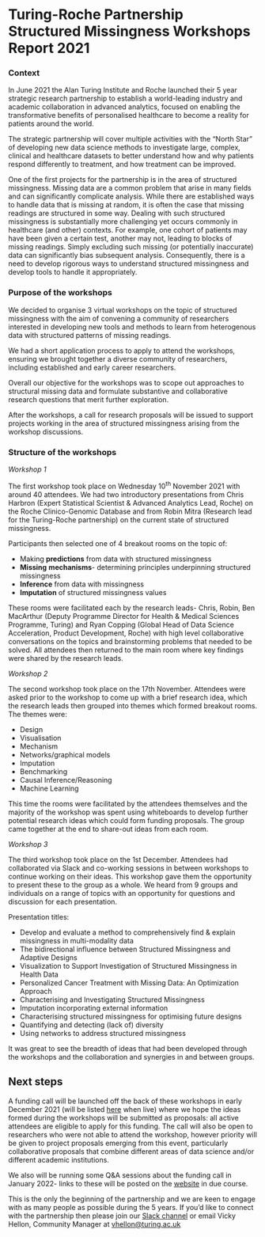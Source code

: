 # Turing-Roche Partnership Structured Missingness Workshops Report 2021

### Context

In June 2021 the Alan Turing Institute and Roche launched their 5 year strategic research partnership to establish a world-leading industry and academic collaboration in advanced analytics, focused on enabling the transformative benefits of personalised healthcare to become a reality for patients around the world. 

The strategic partnership will cover multiple activities with the “North Star” of developing new data science methods to investigate large, complex, clinical and healthcare datasets to better understand how and why patients respond differently to treatment, and how treatment can be improved. 

One of the first projects for the partnership is in the area of structured missingness. Missing data are a common problem that arise in many fields and can significantly complicate analysis. While there are established ways to handle data that is missing at random, it is often the case that missing readings are structured in some way. Dealing with such structured missingness is substantially more challenging yet occurs commonly in healthcare (and other) contexts. For example, one cohort of patients may have been given a certain test, another may not, leading to blocks of missing readings. Simply excluding such missing (or potentially inaccurate) data can significantly bias subsequent analysis. Consequently, there is a need to develop rigorous ways to understand structured missingness and develop tools to handle it appropriately.


### **Purpose of the workshops**

We decided to organise 3 virtual workshops on the topic of structured missingness with the aim of convening a community of researchers interested in developing new tools and methods to learn from heterogenous data with structured patterns of missing readings.

We had a short application process to apply to attend the workshops, ensuring we brought together a diverse community of researchers, including established and early career researchers.

Overall our objective for the workshops was to scope out approaches to structural missing data and formulate substantive and collaborative research questions that merit further exploration.

After the workshops, a call for research proposals will be issued to support projects working in the area of structured missingness arising from the workshop discussions.


### **Structure of the workshops**

_Workshop 1_

The first workshop took place on Wednesday 10<sup>th</sup> November 2021 with around 40 attendees. We had two introductory presentations from Chris Harbron (Expert Statistical Scientist & Advanced Analytics Lead, Roche) on the Roche Clinico-Genomic Database and from Robin Mitra (Research lead for the Turing-Roche partnership) on the current state of structured missingness.

Participants then selected one of 4 breakout rooms on the topic of:



* Making **predictions** from data with structured missingness
* **Missing** **mechanisms**- determining principles underpinning structured missingness 
* **Inference** from data with missingness
* **Imputation** of structured missingness values

These rooms were facilitated each by the research leads- Chris, Robin, Ben MacArthur (Deputy Programme Director for Health & Medical Sciences Programme, Turing) and Ryan Copping (Global Head of Data Science Acceleration, Product Development, Roche) with high level collaborative conversations on the topics and brainstorming problems that needed to be solved. All attendees then returned to the main room where key findings were shared by the research leads.

_Workshop 2_

The second workshop took place on the 17th November. Attendees were asked prior to the workshop to come up with a brief research idea, which the research leads then grouped into themes which formed breakout rooms. The themes were:



* Design
* Visualisation
* Mechanism
* Networks/graphical models
* Imputation
* Benchmarking
* Causal Inference/Reasoning
* Machine Learning

This time the rooms were facilitated by the attendees themselves and the majority of the workshop was spent using whiteboards to develop further potential research ideas which could form funding proposals. The group came together at the end to share-out ideas from each room.

_Workshop 3_

The third workshop took place on the 1st December. Attendees had collaborated via Slack and co-working sessions in between workshops to continue working on their ideas. This workshop gave them the opportunity to present these to the group as a whole. We heard from 9 groups and individuals on a range of topics with an opportunity for questions and discussion for each presentation. 

Presentation titles:



* Develop and evaluate a method to comprehensively find & explain missingness in multi-modality data
* The bidirectional influence between Structured Missingness and Adaptive Designs
* Visualization to Support Investigation of Structured Missingness in Health Data
* Personalized Cancer Treatment with Missing Data: An Optimization Approach
* Characterising and Investigating Structured Missingness
* Imputation incorporating external information
* Characterising structured missingness for optimising future designs
* Quantifying and detecting (lack of) diversity
* Using networks to address structured missingness

It was great to see the breadth of ideas that had been developed through the workshops and the collaboration and synergies in and between groups.


## **Next steps**

A funding call will be launched off the back of these workshops in early December 2021 (will be listed [here](https://www.turing.ac.uk/research/research-projects/alan-turing-institute-roche-strategic-partnership) when live) where we hope the ideas formed during the workshops will be submitted as proposals: all active attendees are eligible to apply for this funding. The call will also be open to researchers who were not able to attend the workshop, however priority will be given to project proposals emerging from this event, particularly collaborative proposals that combine different areas of data science and/or different academic institutions.

We also will be running some Q&A sessions about the funding call in January 2022- links to these will be posted on the [website](https://www.turing.ac.uk/research/research-projects/alan-turing-institute-roche-strategic-partnership) in due course.

This is the only the beginning of the partnership and we are keen to engage with as many people as possible during the 5 years. If you’d like to connect with the partnership then please join our [Slack channel](https://join.slack.com/t/turingroche/shared_invite/zt-y5bnwynr-bN8gBb5g9c_dFHrnMggkjw) or email Vicky Hellon, Community Manager at vhellon@turing.ac.uk
